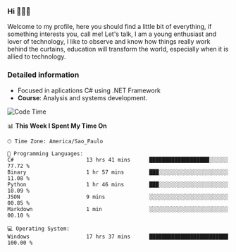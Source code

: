 


### Hi 🙋🏽‍♂️

Welcome to my profile, here you should find a little bit of everything, if something interests you, call me! Let's talk,
I am a young enthusiast and lover of technology, I like to observe and know how things really work behind the curtains, 
education will transform the world, especially when it is allied to technology.

### Detailed information
* Focused in aplications C# using .NET Framework
* **Course**: Analysis and systems development.

<!--START_SECTION:waka-->
![Code Time](http://img.shields.io/badge/Code%20Time-714%20hrs%2032%20mins-blue)

📊 **This Week I Spent My Time On** 

```text
🕑︎ Time Zone: America/Sao_Paulo

💬 Programming Languages: 
C#                       13 hrs 41 mins      ███████████████████░░░░░░   77.72 % 
Binary                   1 hr 57 mins        ███░░░░░░░░░░░░░░░░░░░░░░   11.08 % 
Python                   1 hr 46 mins        ███░░░░░░░░░░░░░░░░░░░░░░   10.09 % 
JSON                     9 mins              ░░░░░░░░░░░░░░░░░░░░░░░░░   00.85 % 
Markdown                 1 min               ░░░░░░░░░░░░░░░░░░░░░░░░░   00.10 % 

💻 Operating System: 
Windows                  17 hrs 37 mins      █████████████████████████   100.00 % 
```


<!--END_SECTION:waka-->


